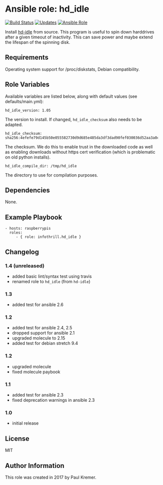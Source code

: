 # Ansible role: hd_idle

[![Build Status](https://img.shields.io/travis/infothrill/ansible-role-hd_idle/master.svg?label=travis_master)](https://travis-ci.org/infothrill/ansible-role-hd_idle)
[![Updates](https://pyup.io/repos/github/infothrill/ansible-role-hd_idle/shield.svg)](https://pyup.io/repos/github/infothrill/ansible-role-hd_idle/)
[![Ansible Role](https://img.shields.io/ansible/role/27475.svg)](https://galaxy.ansible.com/infothrill/hd_idle/)


Install [hd-idle](http://hd-idle.sourceforge.net/) from source. This program is useful to spin down harddrives after a given timeout of inactivity. This can save power and maybe extend the lifespan of the spinning disk.

## Requirements

Operating system support for /proc/diskstats, Debian compatibility.

## Role Variables

Available variables are listed below, along with default values (see defaults/main.yml):

    hd_idle_version: 1.05

The version to install. If changed, `hd_idle_checksum` also needs to be adapted.

    hd_idle_checksum: sha256:4efefe79d145b50e055582730d9d685e485da3df3dad90fef030036d52aa3a0c

The checksum. We do this to enable trust in the downloaded code as well as enabling
downloads without https cert verification (which is problematic on old python installs).

    hd_idle_compile_dir: /tmp/hd_idle

The directory to use for compilation purposes.

## Dependencies

None.

## Example Playbook

    - hosts: raspberrypis
      roles:
         - { role: infothrill.hd_idle }

## Changelog

### 1.4 (unreleased)

* added basic lint/syntax test using travis
* renamed role to `hd_idle` (from `hd-idle`)

### 1.3

* added test for ansible 2.6

### 1.2

* added test for ansible 2.4, 2.5
* dropped support for ansible 2.1
* upgraded molecule to 2.15
* added test for debian stretch 9.4

### 1.2

* upgraded molecule
* fixed molecule paybook

### 1.1

* added test for ansible 2.3
* fixed deprecation warnings in ansible 2.3

### 1.0

* initial release

## License

MIT

## Author Information

This role was created in 2017 by Paul Kremer.
